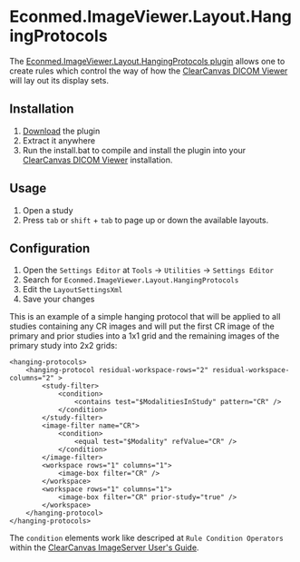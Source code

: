 Econmed.ImageViewer.Layout.HangingProtocols
===========================================

The [Econmed.ImageViewer.Layout.HangingProtocols plugin][plugin-page] allows one to create rules which control the way of how the [ClearCanvas DICOM Viewer](download-dicom-viewer) will lay out its display sets.

Installation
------------

1. [Download][download-plugin] the plugin
2. Extract it anywhere 
3. Run the install.bat to compile and install the plugin into your [ClearCanvas DICOM Viewer](download-dicom-viewer) installation.

Usage
-----

1. Open a study
2. Press `tab` or `shift` + `tab` to page up or down the available layouts.

Configuration
-------------

1. Open the `Settings Editor` at `Tools` -> `Utilities` -> `Settings Editor`
2. Search for `Econmed.ImageViewer.Layout.HangingProtocols`
3. Edit the `LayoutSettingsXml`
4. Save your changes

This is an example of a simple hanging protocol that will be applied to all studies containing any CR images and will put the first CR image of the primary and prior studies into a 1x1 grid and the remaining images of the primary study into 2x2 grids:   

    <hanging-protocols>
        <hanging-protocol residual-workspace-rows="2" residual-workspace-columns="2" >
            <study-filter>
                <condition>
                    <contains test="$ModalitiesInStudy" pattern="CR" />
                </condition>
            </study-filter>
            <image-filter name="CR">
                <condition>
                    <equal test="$Modality" refValue="CR" />
                </condition>
            </image-filter>
            <workspace rows="1" columns="1">            
                <image-box filter="CR" />
            </workspace>
            <workspace rows="1" columns="1">            
                <image-box filter="CR" prior-study="true" />
            </workspace>
        </hanging-protocol>
    </hanging-protocols>            
    
The `condition` elements work like descriped at `Rule Condition Operators` within the [ClearCanvas ImageServer User's Guide][rules-engine].

[plugin-page]: https://github.com/econmed/Econmed.ImageViewer.Layout.HangingProtocols
[download-plugin]: https://github.com/econmed/Econmed.ImageViewer.Layout.HangingProtocols/archive/master.zip
[download-dicom-viewer]: https://github.com/ClearCanvas/ClearCanvas/releases
[rules-engine]: http://www.clearcanvas.ca/Portals/0/ClearCanvasFiles/Documentation/UsersGuide/ImageServer/2_0/index.html?rules_engine.htm
